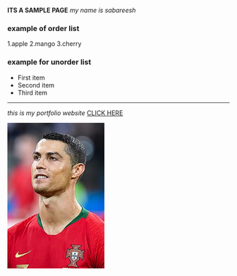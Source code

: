 **ITS A SAMPLE PAGE**
*my name is sabareesh*
### example of order list
1.apple 
2.mango 
3.cherry
### example for unorder list
- First item
- Second item
- Third item

---
*this is my portfolio website* [CLICK HERE](https://itsmesreejith.github.io/portfolio.io/)

![alt text](cr7.png.jpg)
